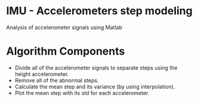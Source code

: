 # IMU - Accelerometers step modeling
Analysis of accelerometer signals using Matlab

# Algorithm Components

<ul>
  <li>Divide all of the accelerometer signals to separate steps using the height accelerometer.</li>
    <li>Remove all of the abnormal steps.</li>
  <li>Calculate the mean step and its variance (by using interpolation).</li>
  <li>Plot the mean step with its std for each accelerometer.</li>
</ul> 
